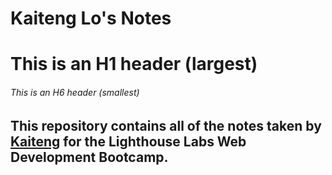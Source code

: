# Kaiteng Lo's Notes
# This is an H1 header (largest)
###### This is an H6 header (smallest)
## This repository contains all of the notes taken by [Kaiteng](https://github.com/aseenontv1027) for the Lighthouse Labs Web Development Bootcamp.